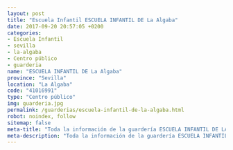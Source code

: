 ```yaml
---
layout: post
title: "Escuela Infantil ESCUELA INFANTIL DE La Algaba"
date: 2017-09-20 20:57:05 +0200
categories:
- Escuela Infantil
- sevilla
- la-algaba
- Centro público
- guarderia
name: "ESCUELA INFANTIL DE La Algaba"
province: "Sevilla"
location: "La Algaba"
code: "41016991"
type: "Centro público"
img: guarderia.jpg
permalink: /guarderias/escuela-infantil-de-la-algaba.html
robot: noindex, follow
sitemap: false
meta-title: "Toda la información de la guardería ESCUELA INFANTIL DE LA ALGABA"
meta-description: "Toda la información de la guardería ESCUELA INFANTIL DE LA ALGABA"
---
```


